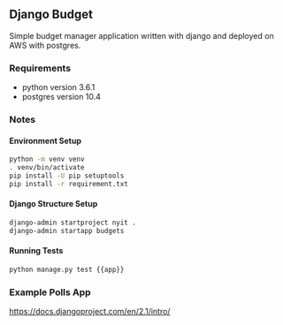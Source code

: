 ## Django Budget

Simple budget manager application written with django and deployed on AWS with postgres.

### Requirements
- python version 3.6.1
- postgres version 10.4


### Notes

#### Environment Setup
``` sh
python -m venv venv
. venv/bin/activate
pip install -U pip setuptools
pip install -r requirement.txt
```

#### Django Structure Setup
``` sh
django-admin startproject nyit .
django-admin startapp budgets
```

#### Running Tests
``` sh
python manage.py test {{app}}
```

### Example Polls App
https://docs.djangoproject.com/en/2.1/intro/
